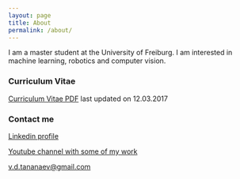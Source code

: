 ```yaml
---
layout: page
title: About
permalink: /about/
---
```


I am a master student at the University of Freiburg. I am interested in machine learning, robotics and computer vision.

### Curriculum Vitae

[Curriculum Vitae PDF](https://dl.dropboxusercontent.com/s/u44352tlnewryxf/cv.pdf) last updated on 12.03.2017

### Contact me

[Linkedin profile](https://www.linkedin.com/in/vdtananaev/)

[Youtube channel with some of my work](https://www.youtube.com/channel/UCC_TgFhL_H9PHipqkiq3G6A)

[v.d.tananaev@gmail.com](mailto:v.d.tananaev@gmail.com)
